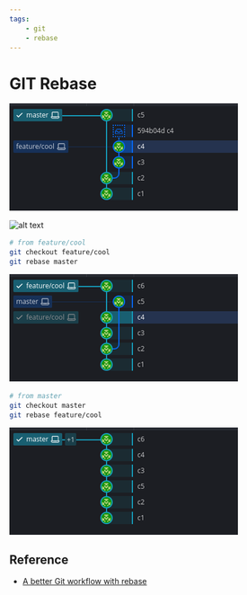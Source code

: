 ```yaml
---
tags:
    - git
    - rebase
---
```


# GIT Rebase

![alt text](images/rebase_1.png)

![alt text](images.rebase_2.png)

```bash
# from feature/cool
git checkout feature/cool
git rebase master
```


![alt text](images/rebase_3.png)

```bash
# from master
git checkout master
git rebase feature/cool
```

![alt text](images/rebase_4.png)
## Reference
- [A better Git workflow with rebase](https://www.themoderncoder.com/a-better-git-workflow-with-rebase/)